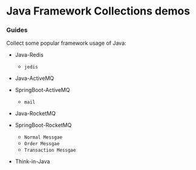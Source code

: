 # Java Framework Collections demos

### Guides
Collect some popular framework usage of Java:

* Java-Redis
    * ```jedis```
    
* Java-ActiveMQ

* SpringBoot-ActiveMQ
    * ```mail```

* Java-RocketMQ

* SpringBoot-RocketMQ
    * ```Normal Messgae```
    * ```Order Messgae```
    * ```Transaction Messgae```
    
* Think-in-Java
